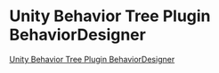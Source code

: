 # Unity Behavior Tree Plugin BehaviorDesigner
[Unity Behavior Tree Plugin BehaviorDesigner](https://aiwithcloud.com/2022/09/19/unity_behavior_tree_plugin_behaviordesigner/)
